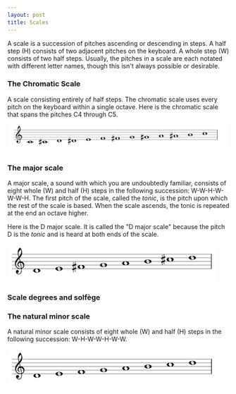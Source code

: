 ```yaml
---
layout: post
title: Scales
---
```


A scale is a succession of pitches ascending or descending in steps. A half step (H) consists of two adjacent pitches on the keyboard. A whole step (W) consists of two half steps. Usually, the pitches in a scale are each notated with different letter names, though this isn't always possible or desirable. 

### The Chromatic Scale ###

A scale consisting entirely of half steps. The chromatic scale uses every pitch on the keyboard within a single octave. Here is the chromatic scale that spans the pitches C4 through C5.

![The chromatic scale][chromaticscale]

### The major scale ###

A major scale, a sound with which you are undoubtedly familiar, consists of eight whole (W) and half (H) steps in the following succession: W-W-H-W-W-W-H. The first pitch of the scale, called the *tonic*, is the pitch upon which the rest of the scale is based. When the scale ascends, the tonic is repeated at the end an octave higher.

Here is the D major scale. It is called the "D major scale" because the pitch D is the *tonic* and is heard at both ends of the scale. 

![The major scale][majorscale]

### Scale degrees and solfège ###

### The natural minor scale ###

A natural minor scale consists of eight whole (W) and half (H) steps in the following succession: W-H-W-W-H-W-W.

![The minor scale][minorscale]


[chromaticscale]: Graphics/chromaticscale.png
[majorscale]: Graphics/majorscale.png
[minorscale]: Graphics/minorscale.png
